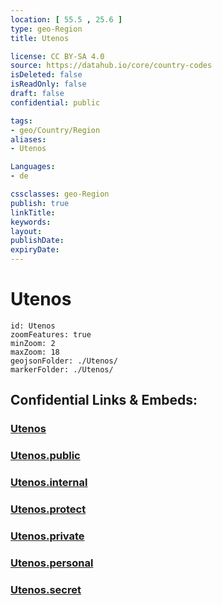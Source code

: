 ```yaml
---
location: [ 55.5 , 25.6 ] 
type: geo-Region
title: Utenos

license: CC BY-SA 4.0
source: https://datahub.io/core/country-codes
isDeleted: false
isReadOnly: false
draft: false
confidential: public

tags:
- geo/Country/Region
aliases:
- Utenos

Languages:
- de

cssclasses: geo-Region
publish: true
linkTitle: 
keywords: 
layout: 
publishDate: 
expiryDate: 
---
```


# Utenos

```leaflet
id: Utenos
zoomFeatures: true 
minZoom: 2 
maxZoom: 18
geojsonFolder: ./Utenos/
markerFolder: ./Utenos/
```


## Confidential Links & Embeds: 

### [Utenos](/_Standards/Earth/Continent/Europe/Europe~North/Lithuania/Counties~Lithuania/Utenos.md) 

### [Utenos.public](/_public/Earth/Continent/Europe/Europe~North/Lithuania/Counties~Lithuania/Utenos.public.md) 

### [Utenos.internal](/_internal/Earth/Continent/Europe/Europe~North/Lithuania/Counties~Lithuania/Utenos.internal.md) 

### [Utenos.protect](/_protect/Earth/Continent/Europe/Europe~North/Lithuania/Counties~Lithuania/Utenos.protect.md) 

### [Utenos.private](/_private/Earth/Continent/Europe/Europe~North/Lithuania/Counties~Lithuania/Utenos.private.md) 

### [Utenos.personal](/_personal/Earth/Continent/Europe/Europe~North/Lithuania/Counties~Lithuania/Utenos.personal.md) 

### [Utenos.secret](/_secret/Earth/Continent/Europe/Europe~North/Lithuania/Counties~Lithuania/Utenos.secret.md)

